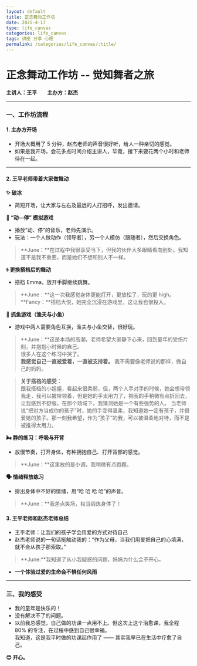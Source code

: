```yaml
---
layout: default
title: 正念舞动工作坊
date: 2025-4-17
type: life_canvas
categories: life_canvas
tags: 讲座 分享 心理
permalink: /categories/life_canvas/:title/
---
```


# 正念舞动工作坊 -- 觉知舞者之旅
**主讲人：王平  主办方：赵杰**

---

### 一、工作坊流程  

#### 1. 主办方开场  
- 开场大概用了 5 分钟，赵杰老师的声音很好听，给人一种亲切的感觉。  
- 如果是我开场，会花多点时间介绍主讲人，毕竟，接下来要花两个小时和老师待在一起。

---

#### 2. 王平老师带着大家做舞动  

**✨ 破冰**  
- 简短开场，让大家与左右及最远的人打招呼，发出邀请。  

**🎵 “动—停” 模拟游戏**  
- 播放“动、停”的音乐，老师先演示。  
- 玩法：一个人做动作（领导者），另一个人模仿（跟随者），然后交换角色。

> **June：**在过程中我很享受当下，但我的伙伴大多眼睛看向别处。我知道不是我不重要，而是她们不想和别人不一样。

**🌀 更换搭档后的舞动**  
- 搭档 Emma，放开手脚继续跳舞。  
> **June：**这一次我感觉身体更能打开，更放松了，玩的更 high。  
> **Fancy：**搭档大悦，她完全沉浸在游戏里，这让我也很投入。

**🎣 抓鱼游戏（渔夫与小鱼）**  
- 游戏中两人需要角色互换，渔夫与小鱼交替，很好玩。  
> **June：**这是本场的高潮，老师希望大家静下心来，回到童年的受伤片刻，并抱抱小时候的自己。  
> 很多人在这个练习中哭了。  
> **我感觉自己一直被爱着，一直被支持着。** 我不需要像老师说的那样，做自己的妈妈。

> **关于搭档的感受：**  
> 跟我搭档的小姐姐，看起来很柔弱，但，两个人手对手的时候，她会想带领我走，我可以被带领着，但是她的手太用力了，把我的手稍微有点折回去，让我感到不舒服。在那个场域下，我猜测她是一个有些强势的人。
> 当老师说“把对方当成你的孩子”时，她的手变得温柔，我知道她一定有孩子，并很爱她的孩子。那一刻我希望，作为“孩子”的我，可以被温柔地对待，而不是被推得太用力。

**🌬 静的练习：呼吸与开背**  
- 放慢节奏，打开身体，有种拥抱自己、打开背部的感觉。  
> **June：**这里放的是小调，我稍微有点跑题。

**🗣 情绪释放练习**  
- 排出身体中不好的情绪，用“哈 哈 哈 哈”的声音。  
> **June：**我差点笑场，权当锻炼身体了！

#### 3. 王平老师和赵杰老师总结
- 王平老师：让我们的孩子学会用爱的方式对待自己
- 赵杰老师说的一句话挺触动我的：“作为父母，当我们用爱把自己的心填满，就不会从孩子那索取。”
> **June:**我知道了从小我疑惑的问题，妈妈为什么会不开心。
- **一个体验过爱的生命会不惧任何风雨**
---

### 三、我的感受  
- 我的童年是快乐的！
- 没有解决不了的问题。  
- 以前我总感觉，自己做的功课一点用不上。但这次上这个治愈课，我全程 80% 的专注，在过程中感到自己很幸福。  
    我知道，这是我平时做的功课起作用了 —— 其实我早已在生活中疗愈了自己。  

**😊 开心。**
